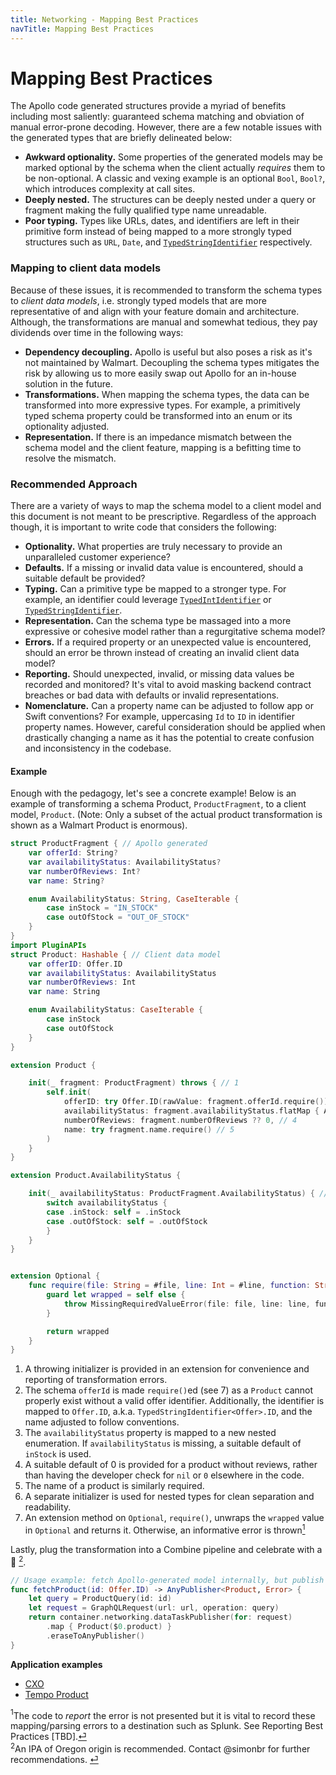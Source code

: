 ```yaml
---
title: Networking - Mapping Best Practices
navTitle: Mapping Best Practices
---
```


# Mapping Best Practices 

The Apollo code generated structures provide a myriad of benefits including most saliently: guaranteed schema matching and obviation of manual error-prone decoding. However, there are a few notable issues with the generated types that are briefly delineated below: 

 - **Awkward optionality.** Some properties of the generated models may be marked optional by the schema when the client actually *requires* them to be non-optional. A classic and vexing example is an optional `Bool`, `Bool?`, which introduces complexity at call sites.
- **Deeply nested.** The structures can be deeply nested under a query or fragment making the fully qualified type name unreadable. 
- **Poor typing.** Types like URLs, dates, and identifiers are left in their primitive form instead of being mapped to a more strongly typed structures such as `URL`, `Date`, and [`TypedStringIdentifier`](https://gecgithub01.walmart.com/pages/walmart-ios/glass-platform/Structs/TypedStringIdentifier.html) respectively.

### Mapping to client data models

Because of these issues, it is recommended to transform the schema types to *client data models*, i.e. strongly typed models that are more representative of and align with your feature domain and architecture. Although, the transformations are manual and somewhat tedious, they pay dividends over time in the following ways: 

- **Dependency decoupling.** Apollo is useful but also poses a risk as it's not maintained by Walmart. Decoupling the schema types mitigates the risk by allowing us to more easily swap out Apollo for an in-house solution in the future. 
- **Transformations.** When mapping the schema types, the data can be transformed into more expressive types. For example, a primitively typed schema property could be transformed into an enum or its optionality adjusted. 
- **Representation.** If there is an impedance mismatch between the schema model and the client feature, mapping is a befitting time to resolve the mismatch.

### Recommended Approach 
There are a variety of ways to map the schema model to a client model and this document is not meant to be prescriptive. Regardless of the approach though, it is important to write code that considers the following: 

- **Optionality.** What properties are truly necessary to provide an unparalleled customer experience?
- **Defaults.** If a missing or invalid data value is encountered, should a suitable default be provided?
- **Typing.** Can a primitive type be mapped to a stronger type. For example, an identifier could leverage [`TypedIntIdentifier`](https://gecgithub01.walmart.com/pages/walmart-ios/glass-platform/Structs/TypedIntIdentifier.html) or [`TypedStringIdentifier`](https://gecgithub01.walmart.com/pages/walmart-ios/glass-platform/Structs/TypedStringIdentifier.html).
- **Representation.** Can the schema type be massaged into a more expressive or cohesive model rather than a regurgitative schema model? 
- **Errors.** If a required property or an unexpected value is encountered, should an error be thrown instead of creating an invalid client data model? 
- **Reporting.** Should unexpected, invalid, or missing data values be recorded and monitored? It's vital to avoid masking backend contract breaches or bad data with defaults or invalid representations. 
- **Nomenclature.** Can a property name can be adjusted to follow app or Swift conventions? For example, uppercasing `Id` to `ID` in identifier property names. However, careful consideration should be applied when drastically changing a name as it has the potential to create confusion and inconsistency in the codebase.

#### Example
Enough with the pedagogy, let's see a concrete example! Below is an example of transforming a schema Product, `ProductFragment`, to a client model, `Product`. (Note: Only a subset of the actual product transformation is shown as a Walmart Product is enormous).

```swift
struct ProductFragment { // Apollo generated
    var offerId: String?
    var availabilityStatus: AvailabilityStatus?
    var numberOfReviews: Int?
    var name: String?

    enum AvailabilityStatus: String, CaseIterable {
        case inStock = "IN_STOCK"
        case outOfStock = "OUT_OF_STOCK"
    }
}
import PluginAPIs
struct Product: Hashable { // Client data model
    var offerID: Offer.ID
    var availabilityStatus: AvailabilityStatus
    var numberOfReviews: Int
    var name: String

    enum AvailabilityStatus: CaseIterable {
        case inStock
        case outOfStock
    }
}

extension Product {

    init(_ fragment: ProductFragment) throws { // 1
        self.init(
            offerID: try Offer.ID(rawValue: fragment.offerId.require()), // 2
            availabilityStatus: fragment.availabilityStatus.flatMap { AvailabilityStatus($0) } ?? .inStock, // 3
            numberOfReviews: fragment.numberOfReviews ?? 0, // 4
            name: try fragment.name.require() // 5
        )
    }
}

extension Product.AvailabilityStatus {

    init(_ availabilityStatus: ProductFragment.AvailabilityStatus) { // 6
        switch availabilityStatus {
        case .inStock: self = .inStock
        case .outOfStock: self = .outOfStock
        }
    }
}


extension Optional {
    func require(file: String = #file, line: Int = #line, function: String = #function) throws -> Wrapped { // 7
        guard let wrapped = self else {
            throw MissingRequiredValueError(file: file, line: line, function: function)
        }

        return wrapped
    }
}
```

1. A throwing initializer is provided in an extension for convenience and reporting of transformation errors. 
2. The schema `offerId` is made `require()`ed (see 7) as a `Product` cannot properly exist without a valid offer identifier. Additionally, the identifier is mapped to `Offer.ID`, a.k.a. `TypedStringIdentifier<Offer>.ID`, and the name adjusted to follow conventions.
3. The `availabilityStatus` property is mapped to a new nested enumeration. If `availabilityStatus` is missing, a suitable default of `inStock` is used.
4. A suitable default of 0 is provided for a product without reviews, rather than having the developer check for `nil` or `0` elsewhere in the code.
5. The name of a product is similarly required. 
6. A separate initializer is used for nested types for clean separation and readability. 
7. An extension method on `Optional`, `require()`, unwraps the `wrapped` value in `Optional` and returns it. Otherwise, an informative error is thrown<span id="a1">[<sup>1</sup>](#1)</span>

Lastly, plug the transformation into a Combine pipeline and celebrate with a 🍺 <span id="a2">[<sup>2</sup>](#2)</span>. 

```swift
// Usage example: fetch Apollo-generated model internally, but publish client model
func fetchProduct(id: Offer.ID) -> AnyPublisher<Product, Error> {
    let query = ProductQuery(id: id)
    let request = GraphQLRequest(url: url, operation: query)
    return container.networking.dataTaskPublisher(for: request)
        .map { Product($0.product) }
        .eraseToAnyPublisher()
}
```

**Application examples**

- [CXO](https://gecgithub01.walmart.com/walmart-ios/glass-app/blob/development/Plugins/CXO/CXO/Sources/Services/OrchestrationClient.swift#L55)
- [Tempo Product](https://gecgithub01.walmart.com/walmart-ios/glass-app/blob/development/Modules/Tempo/Tempo/Sources/Model/ProductConvertible.swift#L134) 

<span id="1"><sup>1</sup></span>The code to _report_ the error is not presented but it is vital to record these mapping/parsing errors to a destination such as Splunk. See Reporting Best Practices [TBD].[⏎](#a1)<br/>
<span id="2"><sup>2</sup></span>An IPA of Oregon origin is recommended. Contact @simonbr for further recommendations. [⏎](#a2)<br/>
